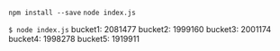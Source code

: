 `npm install --save`
`node index.js`


`$ node index.js` 
bucket1: 2081477
bucket2: 1999160
bucket3: 2001174
bucket4: 1998278
bucket5: 1919911
